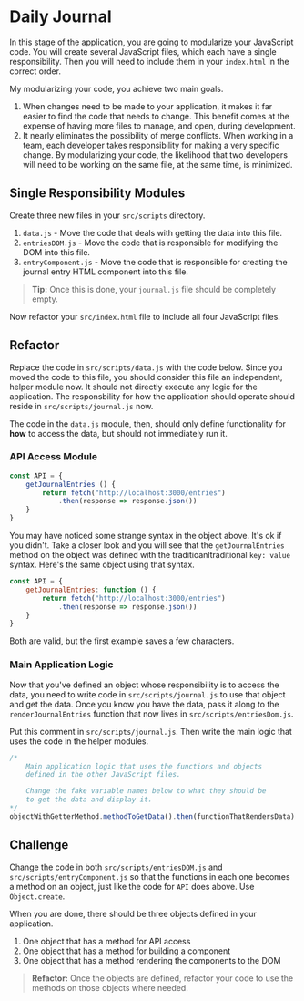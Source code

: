# Daily Journal

In this stage of the application, you are going to modularize your JavaScript code. You will create several JavaScript files, which each have a single responsibility. Then you will need to include them in your `index.html` in the correct order.

My modularizing your code, you achieve two main goals.

1. When changes need to be made to your application, it makes it far easier to find the code that needs to change. This benefit comes at the expense of having more files to manage, and open, during development.
1. It nearly eliminates the possibility of merge conflicts. When working in a team, each developer takes responsibility for making a very specific change. By modularizing your code, the likelihood that two developers will need to be working on the same file, at the same time, is minimized.

## Single Responsibility Modules

Create three new files in your `src/scripts` directory.

1. `data.js` - Move the code that deals with getting the data into this file.
1. `entriesDOM.js` - Move the code that is responsible for modifying the DOM into this file.
1. `entryComponent.js` - Move the code that is responsible for creating the journal entry HTML component into this file.

> **Tip:** Once this is done, your `journal.js` file should be completely empty.

Now refactor your `src/index.html` file to include all four JavaScript files.

## Refactor

Replace the code in `src/scripts/data.js` with the code below. Since you moved the code to this file, you should consider this file an independent, helper module now. It should not directly execute any logic for the application. The responsbility for how the application should operate should reside in `src/scripts/journal.js` now.

The code in the `data.js` module, then, should only define functionality for **how** to access the data, but should not immediately run it.

### API Access Module

```js
const API = {
    getJournalEntries () {
        return fetch("http://localhost:3000/entries")
            .then(response => response.json())
    }
}
```

You may have noticed some strange syntax in the object above. It's ok if you didn't. Take a closer look and you will see that the `getJournalEntries` method on the object was defined with the traditioanltraditional `key: value` syntax. Here's the same object using that syntax.

```js
const API = {
    getJournalEntries: function () {
        return fetch("http://localhost:3000/entries")
            .then(response => response.json())
    }
}
```

Both are valid, but the first example saves a few characters.

### Main Application Logic

Now that you've defined an object whose responsibility is to access the data, you need to write code in `src/scripts/journal.js` to use that object and get the data. Once you know you have the data, pass it along to the `renderJournalEntries` function that now lives in `src/scripts/entriesDom.js`.

Put this comment in `src/scripts/journal.js`. Then write the main logic that uses the code in the helper modules.

```js
/*
    Main application logic that uses the functions and objects
    defined in the other JavaScript files.

    Change the fake variable names below to what they should be
    to get the data and display it.
*/
objectWithGetterMethod.methodToGetData().then(functionThatRendersData)
```

## Challenge

Change the code in both `src/scripts/entriesDOM.js` and `src/scripts/entryComponent.js` so that the functions in each one becomes a method on an object, just like the code for `API` does above. Use `Object.create`.

When you are done, there should be three objects defined in your application.

1. One object that has a method for API access
1. One object that has a method for building a component
1. One object that has a method rendering the components to the DOM

> **Refactor:** Once the objects are defined, refactor your code to use the methods on those objects where needed.
